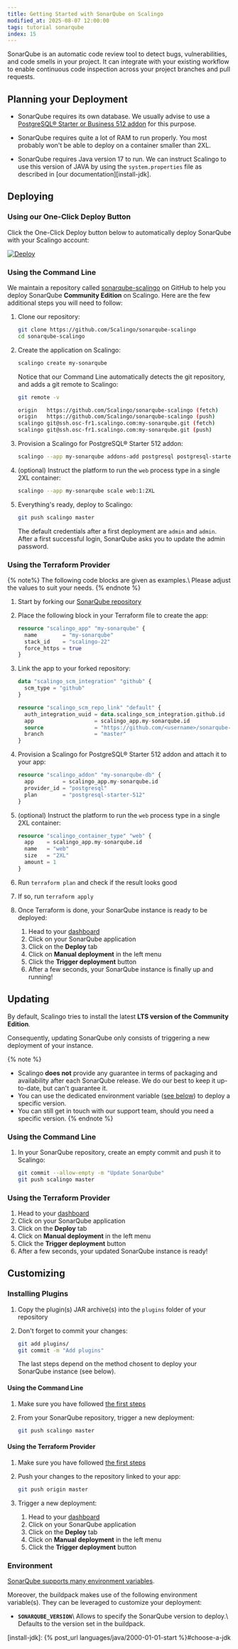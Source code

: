 ```yaml
---
title: Getting Started with SonarQube on Scalingo
modified_at: 2025-08-07 12:00:00
tags: tutorial sonarqube
index: 15
---
```


SonarQube is an automatic code review tool to detect bugs, vulnerabilities, and
code smells in your project. It can integrate with your existing workflow to
enable continuous code inspection across your project branches and pull
requests.


## Planning your Deployment

- SonarQube requires its own database. We usually advise to use a [PostgreSQL®
  Starter or Business 512 addon][db-postgresql] for this purpose.

- SonarQube requires quite a lot of RAM to run properly. You most probably
  won't be able to deploy on a container smaller than 2XL.

- SonarQube requires Java version 17 to run. We can instruct Scalingo to use
  this version of JAVA by using the `system.properties` file as described in
  [our documentation][install-jdk].


## Deploying

### Using our One-Click Deploy Button

Click the One-Click Deploy button below to automatically deploy SonarQube with
your Scalingo account:

[![Deploy](https://cdn.scalingo.com/deploy/button.svg)][one-click]

### Using the Command Line

We maintain a repository called [sonarqube-scalingo] on GitHub to help you
deploy SonarQube **Community Edition** on Scalingo. Here are the few additional
steps you will need to follow:

1. Clone our repository:
   ```bash
   git clone https://github.com/Scalingo/sonarqube-scalingo
   cd sonarqube-scalingo
   ```

2. Create the application on Scalingo:
   ```bash
   scalingo create my-sonarqube
   ```

   Notice that our Command Line automatically detects the git repository, and
   adds a git remote to Scalingo:
   ```bash
   git remote -v

   origin   https://github.com/Scalingo/sonarqube-scalingo (fetch)
   origin   https://github.com/Scalingo/sonarqube-scalingo (push)
   scalingo git@ssh.osc-fr1.scalingo.com:my-sonarqube.git (fetch)
   scalingo git@ssh.osc-fr1.scalingo.com:my-sonarqube.git (push)
   ```

3. Provision a Scalingo for PostgreSQL® Starter 512 addon:
   ```bash
   scalingo --app my-sonarqube addons-add postgresql postgresql-starter-512
   ```

4. (optional) Instruct the platform to run the `web` process type in a single
   2XL container:
   ```bash
   scalingo --app my-sonarqube scale web:1:2XL
   ```

5. Everything's ready, deploy to Scalingo:
   ```bash
   git push scalingo master
   ```

   The default credentials after a first deployment are `admin` and `admin`.
   After a first successful login, SonarQube asks you to update the admin
   password.

### Using the Terraform Provider

{% note%}
The following code blocks are given as examples.\\
Please adjust the values to suit your needs.
{% endnote %}

1. Start by forking our [SonarQube repository][sonarqube-scalingo]

2. Place the following block in your Terraform file to create the app:
   ```terraform
   resource "scalingo_app" "my-sonarqube" {
     name        = "my-sonarqube"
     stack_id    = "scalingo-22"
     force_https = true
   }
   ```

3. Link the app to your forked repository:
   ```terraform
   data "scalingo_scm_integration" "github" {
     scm_type = "github"
   }

   resource "scalingo_scm_repo_link" "default" {
     auth_integration_uuid = data.scalingo_scm_integration.github.id
     app                   = scalingo_app.my-sonarqube.id
     source                = "https://github.com/<username>/sonarqube-scalingo"
     branch                = "master"
   }
   ```

4. Provision a Scalingo for PostgreSQL® Starter 512 addon and attach it to your
   app:
   ```terraform
   resource "scalingo_addon" "my-sonarqube-db" {
     app         = scalingo_app.my-sonarqube.id
     provider_id = "postgresql"
     plan        = "postgresql-starter-512"
   }
   ```

5. (optional) Instruct the platform to run the `web` process type in a single
   2XL container:
   ```terraform
   resource "scalingo_container_type" "web" {
     app    = scalingo_app.my-sonarqube.id
     name   = "web"
     size   = "2XL"
     amount = 1
   }
   ```

6. Run `terraform plan` and check if the result looks good

7. If so, run `terraform apply`

8. Once Terraform is done, your SonarQube instance is ready to be deployed:
   1. Head to your [dashboard]
   2. Click on your SonarQube application
   3. Click on the **Deploy** tab
   4. Click on **Manual deployment** in the left menu
   5. Click the **Trigger deployment** button
   6. After a few seconds, your SonarQube instance is finally up and running!


## Updating

By default, Scalingo tries to install the latest **LTS version of the Community
Edition**.

Consequently, updating SonarQube only consists of triggering a new deployment
of your instance.

{% note %}
- Scalingo **does not** provide any guarantee in terms of packaging and
  availability after each SonarQube release. We do our best to keep it
  up-to-date, but can't guarantee it.
- You can use the dedicated environment variable ([see below](#environment)) to
  deploy a specific version.
- You can still get in touch with our support team, should you need a specific
  version.
{% endnote %}

### Using the Command Line

1. In your SonarQube repository, create an empty commit and push it to
   Scalingo:
   ```bash
   git commit --allow-empty -m "Update SonarQube"
   git push scalingo master
   ```

### Using the Terraform Provider

1. Head to your [dashboard]
2. Click on your SonarQube application
3. Click on the **Deploy** tab
4. Click on **Manual deployment** in the left menu
5. Click the **Trigger deployment** button
6. After a few seconds, your updated SonarQube instance is ready!


## Customizing

### Installing Plugins

1. Copy the plugin(s) JAR archive(s) into the `plugins` folder of your
   repository

2. Don't forget to commit your changes:
   ```bash
   git add plugins/
   git commit -m "Add plugins"
   ```

   The last steps depend on the method chosent to deploy your SonarQube
   instance (see below).

#### Using the Command Line

1. Make sure you have followed [the first steps](#installing-plugins)

2. From your SonarQube repository, trigger a new deployment:
   ```bash
   git push scalingo master
   ```

#### Using the Terraform Provider

1. Make sure you have followed [the first steps](#installing-plugins)

2. Push your changes to the repository linked to your app:
   ```bash
   git push origin master
   ```

3. Trigger a new deployment:
   1. Head to your [dashboard]
   2. Click on your SonarQube application
   3. Click on the **Deploy** tab
   4. Click on **Manual deployment** in the left menu
   5. Click the **Trigger deployment** button

### Environment

[SonarQube supports many environment variables][sonarqube-env].

Moreover, the buildpack makes use of the following environment variable(s).
They can be leveraged to customize your deployment:

- **`SONARQUBE_VERSION`**\\
  Allows to specify the SonarQube version to deploy.\\
  Defaults to the version set in the buildpack.


[sonarqube-env]: https://docs.sonarsource.com/sonarqube/latest/setup-and-upgrade/configure-and-operate-a-server/environment-variables/
[sonarqube-scalingo]: https://github.com/Scalingo/sonarqube-scalingo

[db-postgresql]: https://www.scalingo.com/databases/postgresql
[dashboard]: https://dashboard.scalingo.com/apps/
[one-click]: https://dashboard.scalingo.com/create/app?source=https://github.com/Scalingo/sonarqube-scalingo

[install-jdk]: {% post_url languages/java/2000-01-01-start %}#choose-a-jdk
